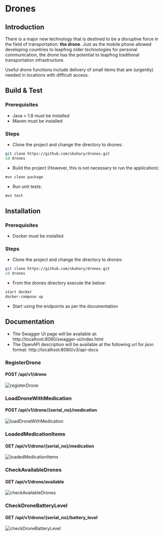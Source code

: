 # Drones

## Introduction
There is a major new technology that is destined to be a disruptive force in the field of transportation: **the drone**. Just as the mobile phone allowed developing countries to leapfrog older technologies for personal communication, the drone has the potential to leapfrog traditional transportation infrastructure.

Useful drone functions include delivery of small items that are (urgently) needed in locations with difficult access.

## Build & Test

### Prerequisites
- Java > 1.8 must be installed
- Maven must be installed

### Steps
- Clone the project and change the directory to drones:
```bash
git clone https://github.com/sbuhary/drones.git
cd drones
```
- Build the project (However, this is not necessary to run the application):
```bash
mvn clean package
```
- Run unit tests:
```bash
mvn test
```

## Installation

### Prerequisites
- Docker must be installed

### Steps
- Clone the project and change the directory to drones:
```bash
git clone https://github.com/sbuhary/drones.git
cd drones
```
- From the drones directory execute the below:
```bash
start docker
docker-compose up
```
- Start using the endpoints as per the documentation

## Documentation
- The Swagger UI page will be available at: http://localhost:8080/swagger-ui/index.html
- The OpenAPI description will be available at the following url for json format: http://localhost:8080/v3/api-docs

### RegisterDrone
#### POST /api/v1/drone
![registerDrone](https://user-images.githubusercontent.com/60466231/187209064-851dd53b-496b-4f6f-aadb-48ebad665bf8.png)

### LoadDroneWithMedication
#### POST /api/v1/drone/{serial_no}/medication
![loadDroneWithMedication](https://user-images.githubusercontent.com/60466231/187209106-5ce72e24-83f8-46d2-ab84-bf948523395d.png)

### LoadedMedicationItems
#### GET /api/v1/drone/{serial_no}/medication
![loadedMedicationItems](https://user-images.githubusercontent.com/60466231/187209140-0105629c-7cba-4933-9b4b-39a2fefd8a20.png)

### CheckAvailableDrones
#### GET /api/v1/drone/available
![checkAvailableDrones](https://user-images.githubusercontent.com/60466231/187209162-a6eed24a-aaa4-4c4c-88db-17f391c85326.png)

### CheckDroneBatteryLevel
#### GET /api/v1/drone/{serial_no}/battery_level
![checkDroneBatteryLevel](https://user-images.githubusercontent.com/60466231/187209187-c78a2a31-f8cf-466a-b716-725727385080.png)
